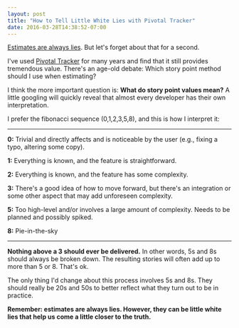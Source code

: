 ```yaml
---
layout: post
title: "How to Tell Little White Lies with Pivotal Tracker"
date: 2016-03-28T14:38:52-07:00
---
```


[Estimates are always lies](http://softwareforgood.com/estimates-lies/). But let's forget about that for a second.

I've used [Pivotal Tracker](https://www.pivotaltracker.com) for many years and find that it still provides tremendous value. There's an age-old debate: Which story point method should I use when estimating?

I think the more important question is: **What do story point values mean?** A little googling will quickly reveal that almost every developer has their own interpretation.

I prefer the fibonacci sequence (0,1,2,3,5,8), and this is how I interpret it:

---

**0:** Trivial and directly affects and is noticeable by the user (e.g., fixing a typo, altering some copy).

**1:** Everything is known, and the feature is straightforward.

**2:** Everything is known, and the feature has some complexity.

**3:** There's a good idea of how to move forward, but there's an integration or some other aspect that may add unforeseen complexity.

**5:** Too high-level and/or involves a large amount of complexity. Needs to be planned and possibly spiked.

**8:** Pie-in-the-sky

---

**Nothing above a 3 should ever be delivered.** In other words, 5s and 8s should always be broken down. The resulting stories will often add up to more than 5 or 8. That's ok.

The only thing I'd change about this process involves 5s and 8s. They should really be 20s and 50s to better reflect what they turn out to be in practice.

**Remember: estimates are always lies. However, they can be little white lies that help us come a little closer to the truth.**

